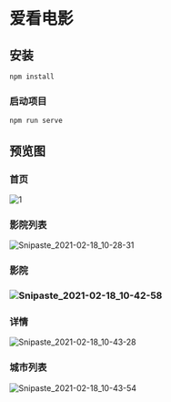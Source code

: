 # 爱看电影

## 安装
```
npm install
```

### 启动项目
```
npm run serve
```



## 预览图

### 首页

![1](https://s3.ax1x.com/2021/02/23/yq2V78.png)

### 影院列表

![Snipaste_2021-02-18_10-28-31](https://s3.ax1x.com/2021/02/23/yq2E0f.png)

### 影院

### ![Snipaste_2021-02-18_10-42-58](https://s3.ax1x.com/2021/02/23/yq2mtg.png)

### 详情

![Snipaste_2021-02-18_10-43-28](https://s3.ax1x.com/2021/02/23/yq2eAS.png)

### 城市列表

![Snipaste_2021-02-18_10-43-54](https://s3.ax1x.com/2021/02/23/yq2AnP.png)
